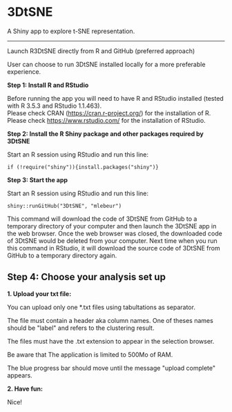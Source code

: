 3DtSNE
========
A Shiny app to explore t-SNE representation.

*****

Launch R3DtSNE directly from R and GitHub (preferred approach)

User can choose to run 3DtSNE installed locally for a more preferable experience.

**Step 1: Install R and RStudio**

Before running the app you will need to have R and RStudio installed (tested with R 3.5.3 and RStudio 1.1.463).  
Please check CRAN (<a href="https://cran.r-project.org/" target="_blank">https://cran.r-project.org/</a>) for the installation of R.  
Please check <a href="https://www.rstudio.com/" target="_blank">https://www.rstudio.com/</a> for the installation of RStudio.  

**Step 2: Install the R Shiny package and other packages required by 3DtSNE**

Start an R session using RStudio and run this line:  
```
if (!require("shiny")){install.packages("shiny")}  
```

**Step 3: Start the app**  

Start an R session using RStudio and run this line:  
```
shiny::runGitHub("3DtSNE", "mlebeur")
```
This command will download the code of 3DtSNE from GitHub to a temporary directory of your computer and then launch the 3DtSNE app in the web browser. Once the web browser was closed, the downloaded code of 3DtSNE would be deleted from your computer. Next time when you run this command in RStudio, it will download the source code of 3DtSNE from GitHub to a temporary directory again. 


## Step 4: Choose your analysis set up  

**1. Upload your txt file:**

You can upload only one *.txt files using tabultations as separator.

The file must contain a header aka column names. One of theses names should be "label" and refers to the clustering result.

The files must have the .txt extension to appear in the selection browser.

Be aware that The application is limited to 500Mo of RAM.

The blue progress bar should move until the message \"upload complete\" appears.


**2. Have fun:**

Nice!
